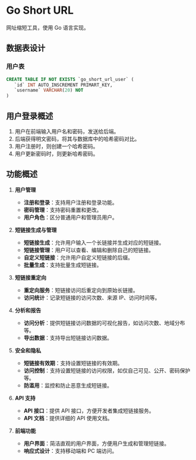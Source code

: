 # Go Short URL

网址缩短工具，使用 Go 语言实现。

## 数据表设计

### 用户表

```sql
CREATE TABLE IF NOT EXISTS `go_short_url_user` (
   `id` INT AUTO_INSCREMENT PRIMART_KEY,
   `username` VARCHAR(20) NOT
)
```

## 用户登录概述

1. 用户在前端输入用户名和密码，发送给后端。
2. 后端获得明文密码，将其与数据库中的哈希密码对比。
3. 用户注册时，则创建一个哈希密码。
4. 用户更新密码时，则更新哈希密码。

## 功能概述

1. **用户管理**

   - **注册和登录**：支持用户注册和登录功能。
   - **密码管理**：支持密码重置和更改。
   - **用户角色**：区分普通用户和管理员用户。

2. **短链接生成与管理**

   - **短链接生成**：允许用户输入一个长链接并生成对应的短链接。
   - **短链接管理**：用户可以查看、编辑和删除自己的短链接。
   - **自定义短链接**：允许用户自定义短链接的后缀。
   - **批量生成**：支持批量生成短链接。

3. **短链接重定向**

   - **重定向服务**：短链接访问后重定向到原始长链接。
   - **访问统计**：记录短链接的访问次数、来源 IP、访问时间等。

4. **分析和报告**

   - **访问分析**：提供短链接访问数据的可视化报告，如访问次数、地域分布等。
   - **导出数据**：支持导出短链接访问数据。

5. **安全和隐私**

   - **短链接有效期**：支持设置短链接的有效期。
   - **访问控制**：支持设置短链接的访问权限，如仅自己可见、公开、密码保护等。
   - **防滥用**：监控和防止恶意生成短链接。

6. **API 支持**

   - **API 接口**：提供 API 接口，方便开发者集成短链接服务。
   - **API 文档**：提供详细的 API 使用文档。

7. **前端功能**
   - **用户界面**：简洁直观的用户界面，方便用户生成和管理短链接。
   - **响应式设计**：支持移动端和 PC 端访问。

